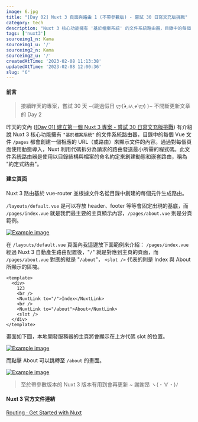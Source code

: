 ```yaml
---
image: 6.jpg
title: "[Day 02] Nuxt 3 頁面與路由 1 (不帶參數版) - 嘗試 30 日寫文充版挑戰"
category: tech
description: "Nuxt 3 核心功能擁有 '基於檔案系統' 的文件系統路由器，目錄中的每個 Vue 文件 /pages 都會創建一個相應的 URL（或路由）來顯示文件的內容。通過對每個頁面使用動態導入，Nuxt 利用代碼拆分為請求的路由發送最小所需的程式碼。此文件系統路由器是使用以目錄結構與檔案的命名約定來創建動態和嵌套路由，稱為 '約定式路由'。"
tags: ['nuxt3']
sourceimg1_n: Kama
sourceimg1_u: '/'
sourceimg2_n: Kama
sourceimg2_u: '/'
createdAtTime: '2023-02-08 11:13:38'
updatedAtTime: '2023-02-08 12:00:36'
slug: "6"
---
```


#### 前言

> 接續昨天的專案，嘗試 30 天 ~(跳過假日 ლ(́◕◞౪◟◕‵ლ) )~ 不間斷更新文章的 Day 2

昨天的文內 ([[Day 01] 建立第一個 Nuxt 3 專案 - 嘗試 30 日寫文充版挑戰](5#nitro-engine-特色功能)) 有介紹說 Nuxt 3 核心功能擁有 `"基於檔案系統"` 的文件系統路由器，目錄中的每個 Vue 文件 `/pages` 都會創建一個相應的 URL（或路由）來顯示文件的內容。通過對每個頁面使用動態導入，Nuxt 利用代碼拆分為請求的路由發送最小所需的程式碼。此文件系統路由器是使用以目錄結構與檔案的命名約定來創建動態和嵌套路由，稱為 "約定式路由"。

#### 建立頁面
Nuxt 3 路由基於 vue-router 並根據文件名從目錄中創建的每個元件生成路由。

`/layouts/default.vue` 是可以存放 header、footer 等等會固定出現的基底，而 `/pages/index.vue` 就是我們最主要的主頁顯示內容，`/pages/about.vue` 則是分頁範例。

<a href="/blog/6-1.jpg" target="_blank">

![Example image](/blog/6-1.jpg)

</a>

在 `/layouts/default.vue` 頁面內我這邊放下面範例來介紹：
`/pages/index.vue` 經過 Nuxt 3 自動產生路由配置後，"`/`" 就是對應到主頁的頁面，而 `/pages/about.vue` 對應的就是 "`/about`"， `<slot />` 代表的則是 Index 與 About 所顯示的區塊。
```
<template>
  <div>
    123
    <br />
    <NuxtLink to="/">Index</NuxtLink>
    <br />
    <NuxtLink to="/about">About</NuxtLink>
    <slot />
  </div>
</template>
```

畫面如下圖，本地開發服務器的主頁將會顯示在上方代碼 slot 的位置。


<a href="/blog/6-2.jpg" target="_blank">

![Example image](/blog/6-2.jpg)

</a>

而點擊 About 可以跳轉至 `/about` 的畫面。

<a href="/blog/6-3.jpg" target="_blank">

![Example image](/blog/6-3.jpg)

</a>

> 至於帶參數版本的 Nuxt 3 版本有用到會再更新 ~ 謝謝昂 ヽ(・∀・)ﾉ

#### Nuxt 3 官方文件連結

[Routing · Get Started with Nuxt](https://nuxt.com/docs/getting-started/routing)
